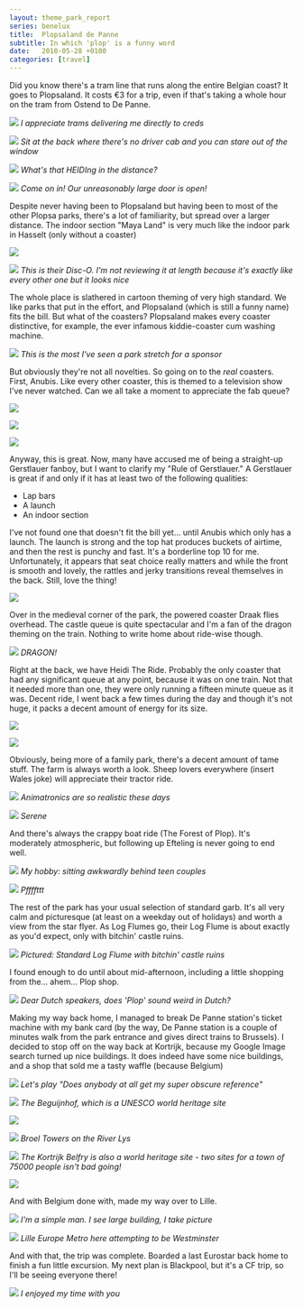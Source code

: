 ```yaml
---
layout: theme_park_report
series: benelux
title:  Plopsaland de Panne
subtitle: In which 'plop' is a funny word
date:   2018-05-28 +0100
categories: [travel]
---
```

Did you know there's a tram line that runs along the entire Belgian coast? It goes to Plopsaland. It costs €3 for a trip, even if that's taking a whole hour on the tram from Ostend to De Panne.

![](https://i.imgur.com/he91pNI.jpg)
*I appreciate trams delivering me directly to creds*

![](https://i.imgur.com/3kaOtOR.jpg)
*Sit at the back where there's no driver cab and you can stare out of the window*

![](https://i.imgur.com/aBY6j9I.jpg)
*What's that HEIDIng in the distance?*

![](https://i.imgur.com/Ostl2h4.jpg)
*Come on in! Our unreasonably large door is open!*

Despite never having been to Plopsaland but having been to most of the other Plopsa parks, there's a lot of familiarity, but spread over a larger distance. The indoor section "Maya Land" is very much like the indoor park in Hasselt (only without a coaster)

![](https://i.imgur.com/gezm2hi.jpg)

![](https://i.imgur.com/9Kbaby6.jpg)
*This is their Disc-O. I'm not reviewing it at length because it's exactly like every other one but it looks nice*

The whole place is slathered in cartoon theming of very high standard. We like parks that put in the effort, and Plopsaland (which is still a funny name) fits the bill. But what of the coasters? Plopsaland makes every coaster distinctive, for example, the ever infamous kiddie-coaster cum washing machine.

![](https://i.imgur.com/QOkkcsQ.jpg)
*This is the most I've seen a park stretch for a sponsor*

But obviously they're not all novelties. So going on to the *real* coasters. First, Anubis. Like every other coaster, this is themed to a television show I've never watched. Can we all take a moment to appreciate the fab queue?

![](https://i.imgur.com/XNXzKml.jpg)

![](https://i.imgur.com/bF1erdv.jpg)

![](https://i.imgur.com/VoxciYE.jpg)

Anyway, this is great. Now, many have accused me of being a straight-up Gerstlauer fanboy, but I want to clarify my "Rule of Gerstlauer." A Gerstlauer is great if and only if it has at least two of the following qualities:

- Lap bars
- A launch
- An indoor section

I've not found one that doesn't fit the bill yet... until Anubis which only has a launch. The launch is strong and the top hat produces buckets of airtime, and then the rest is punchy and fast. It's a borderline top 10 for me. Unfortunately, it appears that seat choice really matters and while the front is smooth and lovely, the rattles and jerky transitions reveal themselves in the back. Still, love the thing!

![](https://i.imgur.com/IqNzlq7.jpg)

Over in the medieval corner of the park, the powered coaster Draak flies overhead. The castle queue is quite spectacular and I'm a fan of the dragon theming on the train. Nothing to write home about ride-wise though.

![](https://i.imgur.com/aID4qiE.jpg)
*DRAGON!*

Right at the back, we have Heidi The Ride. Probably the only coaster that had any significant queue at any point, because it was on one train. Not that it needed more than one, they were only running a fifteen minute queue as it was. Decent ride, I went back a few times during the day and though it's not huge, it packs a decent amount of energy for its size.

![](https://i.imgur.com/VrqFYCg.jpg)

![](https://i.imgur.com/QKbUZRe.jpg)

Obviously, being more of a family park, there's a decent amount of tame stuff. The farm is always worth a look. Sheep lovers everywhere (insert Wales joke) will appreciate their tractor ride.

![](https://i.imgur.com/5ES8JzT.jpg)
*Animatronics are so realistic these days*

![](https://i.imgur.com/GqZ0rNk.jpg)
*Serene*

And there's always the crappy boat ride (The Forest of Plop). It's moderately atmospheric, but following up Efteling is never going to end well.

![](https://i.imgur.com/rhV6MQa.jpg)
*My hobby: sitting awkwardly behind teen couples*

![](https://i.imgur.com/gefFKeQ.jpg)
*Pffffttt*

The rest of the park has your usual selection of standard garb. It's all very calm and picturesque (at least on a weekday out of holidays) and worth a view from the star flyer. As Log Flumes go, their Log Flume is about exactly as you'd expect, only with bitchin' castle ruins.

![](https://i.imgur.com/g2M3zKI.jpg)
*Pictured: Standard Log Flume with bitchin' castle ruins*

I found enough to do until about mid-afternoon, including a little shopping from the... ahem... Plop shop.

![](https://i.imgur.com/yRRQoua.jpg)
*Dear Dutch speakers, does 'Plop' sound weird in Dutch?*

Making my way back home, I managed to break De Panne station's ticket machine with my bank card (by the way, De Panne station is a couple of minutes walk from the park entrance and gives direct trains to Brussels). I decided to stop off on the way back at Kortrijk, because my Google Image search turned up nice buildings. It does indeed have some nice buildings, and a shop that sold me a tasty waffle (because Belgium)

![](https://i.imgur.com/brRfI4v.jpg?1)
*Let's play "Does anybody at all get my super obscure reference"*

![](https://i.imgur.com/lQEFIPy.jpg)
*The Beguijnhof, which is a UNESCO world heritage site*

![](https://i.imgur.com/WKUgW0M.jpg)

![](https://i.imgur.com/vTDP1r4.jpg)
*Broel Towers on the River Lys*

![](https://i.imgur.com/m1DuDoA.jpg)
*The Kortrijk Belfry is also a world heritage site - two sites for a town of 75000 people isn't bad going!*

![](https://i.imgur.com/br6cr3u.jpg)

And with Belgium done with, made my way over to Lille.

![](https://i.imgur.com/arMlXM4.jpg)
*I'm a simple man. I see large building, I take picture*

![](https://i.imgur.com/j4mkq4e.jpg)
*Lille Europe Metro here attempting to be Westminster*

And with that, the trip was complete. Boarded a last Eurostar back home to finish a fun little excursion. My next plan is Blackpool, but it's a CF trip, so I'll be seeing everyone there!

![](https://i.imgur.com/6VaZUqk.jpg)
*I enjoyed my time with you*